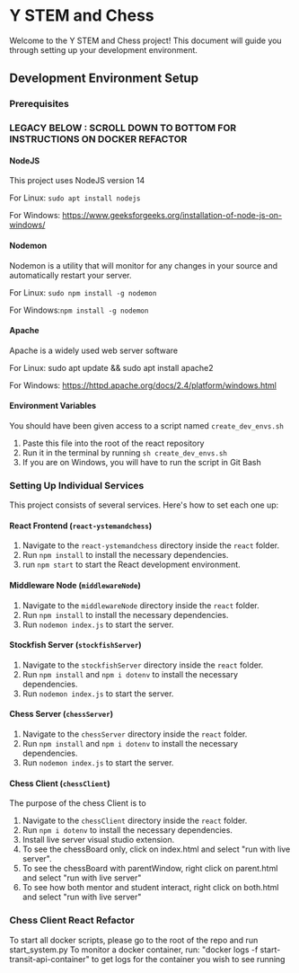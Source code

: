 # Y STEM and Chess
Welcome to the Y STEM and Chess project! This document will guide you through setting up your development environment.

## Development Environment Setup

### Prerequisites


### LEGACY BELOW : SCROLL DOWN TO BOTTOM FOR INSTRUCTIONS ON DOCKER REFACTOR

#### NodeJS
This project uses NodeJS version 14

For Linux: `sudo apt install nodejs`

For Windows: https://www.geeksforgeeks.org/installation-of-node-js-on-windows/

#### Nodemon
Nodemon is a utility that will monitor for any changes in your source and automatically restart your server. 

For Linux: `sudo npm install -g nodemon`

For Windows:`npm install -g nodemon`

#### Apache
Apache is a widely used web server software

For Linux: sudo apt update && sudo apt install apache2

For Windows: https://httpd.apache.org/docs/2.4/platform/windows.html

#### Environment Variables
You should have been given access to a script named `create_dev_envs.sh`
1. Paste this file into the root of the react repository
2. Run it in the terminal by running `sh create_dev_envs.sh`
3. If you are on Windows, you will have to run the script in Git Bash

### Setting Up Individual Services

This project consists of several services. Here's how to set each one up:

#### React Frontend (`react-ystemandchess`)

1. Navigate to the `react-ystemandchess` directory inside the `react` folder.
2. Run `npm install` to install the necessary dependencies.
3. run `npm start` to start the React development environment.

#### Middleware Node (`middlewareNode`)

1. Navigate to the `middlewareNode` directory inside the `react` folder.
2. Run `npm install` to install the necessary dependencies.
3. Run `nodemon index.js` to start the server.

#### Stockfish Server (`stockfishServer`)

1. Navigate to the `stockfishServer` directory inside the `react` folder.
2. Run `npm install` and `npm i dotenv` to install the necessary dependencies.
3. Run `nodemon index.js` to start the server.

#### Chess Server (`chessServer`)

1. Navigate to the `chessServer` directory inside the `react` folder.
2. Run `npm install` and `npm i dotenv` to install the necessary dependencies.
3. Run `nodemon index.js` to start the server.

#### Chess Client (`chessClient`)

The purpose of the chess Client is to 

1. Navigate to the `chessClient` directory inside the `react` folder.
2. Run `npm i dotenv` to install the necessary dependencies.
3. Install live server visual studio extension.
4. To see the chessBoard only, click on index.html and select "run with live server".
5. To see the chessBoard with parentWindow, right click on parent.html and select "run with live server"
6. To see how both mentor and student interact, right click on both.html and select "run with live server"


### Chess Client React Refactor

To start all docker scripts, please go to the root of the repo and run start_system.py
To monitor a docker container, run:  "docker logs -f start-transit-api-container" to get logs for the container you wish to see running
